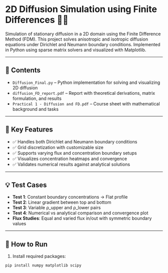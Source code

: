 # 2D Diffusion Simulation using Finite Differences 🌊🧮

Simulation of stationary diffusion in a 2D domain using the Finite Difference Method (FDM). This project solves anisotropic and isotropic diffusion equations under Dirichlet and Neumann boundary conditions. Implemented in Python using sparse matrix solvers and visualized with Matplotlib.

---

## 📑 Contents

- `Diffusion_Final.py` – Python implementation for solving and visualizing 2D diffusion
- `diffusion_FD_report.pdf` – Report with theoretical derivations, matrix formulation, and results
- `Practical 1 - Diffusion and FD.pdf` – Course sheet with mathematical background and tasks

---

## 🧠 Key Features

- ✅ Handles both Dirichlet and Neumann boundary conditions
- ✅ Grid discretization with customizable size
- ✅ Supports varying flux and concentration boundary setups
- ✅ Visualizes concentration heatmaps and convergence
- ✅ Validates numerical results against analytical solutions

---

## 💡 Test Cases

- **Test 1**: Constant boundary concentrations → Flat profile
- **Test 2**: Linear gradient between top and bottom
- **Test 3**: Variable ρ_upper and ρ_lower pairs
- **Test 4**: Numerical vs analytical comparison and convergence plot
- **Flux Studies**: Equal and varied flux in/out with symmetric boundary values

---

## 🚀 How to Run

1. Install required packages:
```bash
pip install numpy matplotlib scipy
